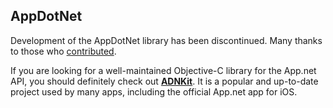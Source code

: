 ## AppDotNet

Development of the AppDotNet library has been discontinued. Many thanks to those who [contributed](https://github.com/mattrubin/AppDotNet/graphs/contributors).

If you are looking for a well-maintained Objective-C library for the App.net API, you should definitely check out [**ADNKit**](https://github.com/joeldev/adnkit). It is a popular and up-to-date project used by many apps, including the official App.net app for iOS.
